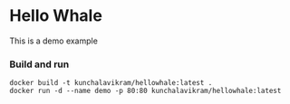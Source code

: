 # Hello Whale
This is a demo example

### Build and run
```
docker build -t kunchalavikram/hellowhale:latest .
docker run -d --name demo -p 80:80 kunchalavikram/hellowhale:latest
```

